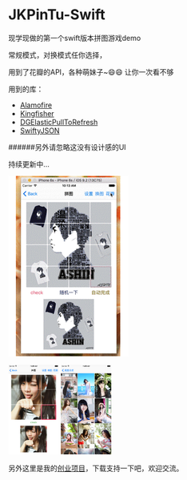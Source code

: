 # JKPinTu-Swift
现学现做的第一个swift版本拼图游戏demo

常规模式，对换模式任你选择，<p>
用到了花瓣的API，各种萌妹子~😄😄 让你一次看不够

用到的库：

+ [Alamofire](https://github.com/Alamofire/Alamofire)
+ [Kingfisher](https://github.com/onevcat/Kingfisher)
+ [DGElasticPullToRefresh](https://github.com/gontovnik/DGElasticPullToRefresh)
+ [SwiftyJSON](https://github.com/search?utf8=%E2%9C%93&q=SwiftyJSON)


<p>
######另外请忽略这没有设计感的UI
<p>

持续更新中...

<img src="./ScreenShot/0000.gif" style="max-width:100%;"/>

<img src="./ScreenShot/0001.png" style="max-width:20%;"/>   <img src="./ScreenShot/0002.png" style="max-width:20%;"/>




另外这里是我的[创业项目](https://itunes.apple.com/app/id958163620)，下载支持一下吧，欢迎交流。
